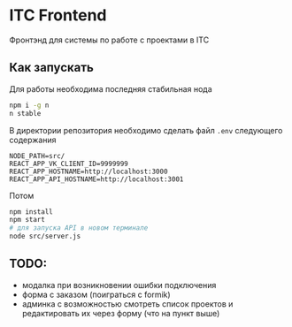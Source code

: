 # ITC Frontend
Фронтэнд для системы по работе с проектами в ITC

## Как запускать
Для работы необходима последняя стабильная нода
```bash
npm i -g n
n stable
```
В директории репозитория необходимо сделать файл `.env` следующего содержания
```
NODE_PATH=src/
REACT_APP_VK_CLIENT_ID=9999999
REACT_APP_HOSTNAME=http://localhost:3000
REACT_APP_API_HOSTNAME=http://localhost:3001
```
Потом
```bash
npm install
npm start
# для запуска API в новом терминале
node src/server.js
```

## TODO:
- модалка при возникновении ошибки подключения
- форма с заказом (поиграться с formik)
- админка с возможностью смотреть список проектов и редактировать их через форму (что на пункт выше)